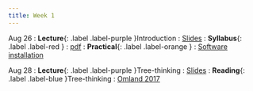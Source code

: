 ```yaml
---
title: Week 1
---
```


Aug 26
: **Lecture**{: .label .label-purple }Introduction
  : [Slides](https://roszenil.github.io/BIO508-Evolution/slides/Lecture_0_post.pdf)
: **Syllabus**{: .label .label-red }
  : [pdf](https://roszenil.github.io/BIO508-Evolution/reads/BIO508_Syllabus_Fall2025.pdf)
: **Practical**{: .label .label-orange }
  : [Software installation](../practicals/software)

Aug 28
: **Lecture**{: .label .label-purple }Tree-thinking
  : [Slides](https://roszenil.github.io/BIO508-Evolution/slides/Lecture_1_post.pdf)
: **Reading**{: .label .label-blue }Tree-thinking
    : [Omland 2017 ](https://roszenil.github.io/BIO508-Evolution/reads/Omland_2017_InterpretationPhylo.pdf)
